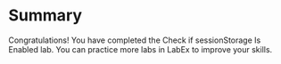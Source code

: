 # Summary

Congratulations! You have completed the Check if sessionStorage Is Enabled lab. You can practice more labs in LabEx to improve your skills.
